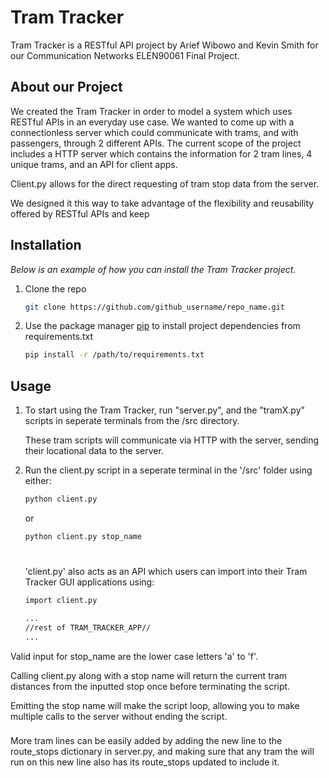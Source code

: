 # Tram Tracker
Tram Tracker is a RESTful API project by Arief Wibowo and Kevin Smith for our
Communication Networks ELEN90061 Final Project.

## About our Project
We created the Tram Tracker in order to model a system which uses RESTful APIs in an everyday use case.
We wanted to come up with a connectionless server which could communicate with trams, and with 
passengers, through 2 different APIs.
The current scope of the project includes a HTTP server which contains the information for 2 tram lines,
4 unique trams, and an API for client apps.

Client.py allows for the direct requesting of tram stop data from the server.


We designed it this way to take advantage of the flexibility and reusability offered by RESTful APIs and keep 


## Installation

_Below is an example of how you can install the Tram Tracker project._

1. Clone the repo
   ```sh
   git clone https://github.com/github_username/repo_name.git
   ```
2. Use the package manager [pip](https://pip.pypa.io/en/stable/) to install project dependencies from requirements.txt
   ```bash
   pip install -r /path/to/requirements.txt
   ```

## Usage

1. To start using the Tram Tracker, run "server.py", and the "tramX.py" scripts in seperate terminals from the /src
   directory.

   These tram scripts will communicate via HTTP with the server, sending their locational data to the server.


2. Run the client.py script in a seperate terminal in the '/src' folder using either:
   ```bash
   python client.py
   ```
   or
   ```bash
   python client.py stop_name
   ```
   #
   'client.py' also acts as an API which users can import into their Tram Tracker GUI applications using:
   ```bash
   import client.py
   
   ...
   //rest of TRAM_TRACKER_APP//
   ...
   ```


Valid input for stop_name are the lower case letters 'a' to 'f'.
   

   Calling client.py along with a stop name will return the current tram distances from the inputted stop once 
   before terminating the script.

   Emitting the stop name will make the script loop, allowing you to make multiple calls to the server without ending
   the script.
   
###
More tram lines can be easily added by adding the new line to the route_stops dictionary in server.py,
and making sure that any tram the will run on this new line also has its route_stops updated to include it.

